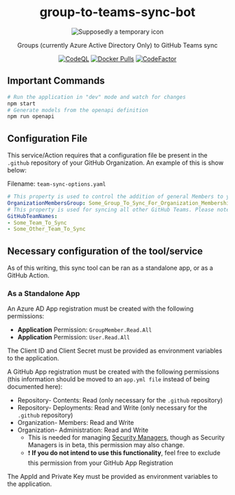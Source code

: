 <div align="center">

# group-to-teams-sync-bot

![Supposedly a temporary icon](https://i.ibb.co/hYKCpQP/some-Icon-asdfasdfasdf.png)

Groups (currently Azure Active Directory Only) to GitHub Teams sync

[![CodeQL](https://github.com/cloudpups/github-teams-user-sync/actions/workflows/codeql.yml/badge.svg)](https://github.com/cloudpups/github-teams-user-sync/actions/workflows/codeql.yml) [![Docker Pulls](https://img.shields.io/docker/pulls/trfc/github-teams-user-sync)](https://hub.docker.com/r/trfc/github-teams-user-sync) [![CodeFactor](https://www.codefactor.io/repository/github/cloudpups/github-teams-user-sync/badge)](https://www.codefactor.io/repository/github/cloudpups/github-teams-user-sync)

</div>

## Important Commands

```sh
# Run the application in "dev" mode and watch for changes
npm start
# Generate models from the openapi definition
npm run openapi
```

## Configuration File

This service/Action requires that a configuration file be present in the `.github` repository of your GitHub Organization. An example of this is show below:

Filename: `team-sync-options.yaml`
```yaml
# This property is used to control the addition of general Members to your Organization.
OrganizationMembersGroup: Some_Group_To_Sync_For_Organization_Membership
# This property is used for syncing all other GitHub Teams. Please note that users must also be a part of the `OrganizationMembersGroup` for the synchronization of the teams below to function properly.
GitHubTeamNames:
- Some_Team_To_Sync
- Some_Other_Team_To_Sync
```

## Necessary configuration of the tool/service

As of this writing, this sync tool can be ran as a standalone app, or as a GitHub Action.

### As a Standalone App

An Azure AD App registration must be created with the following permissions:

* **Application** Permission: `GroupMember.Read.All`
* **Application** Permission: `User.Read.All`

The Client ID and Client Secret must be provided as environment variables to the application.

A GitHub App registration must be created with the following permissions (this information should be moved to an `app.yml file` instead of being documented here):

* Repository- Contents: Read (only necessary for the `.github` repository)
* Repository- Deployments: Read and Write (only necessary for the `.github` repository)
* Organization- Members: Read and Write
* Organization- Administration: Read and Write
    * This is needed for managing [Security Managers](https://docs.github.com/en/enterprise-cloud@latest/rest/orgs/security-managers?apiVersion=2022-11-28), though as Security Managers is in beta, this permission may also change.
    * ❗ **If you do not intend to use this functionality**, feel free to exclude this permission from your GitHub App Registration

The AppId and Private Key must be provided as environment variables to the application.
